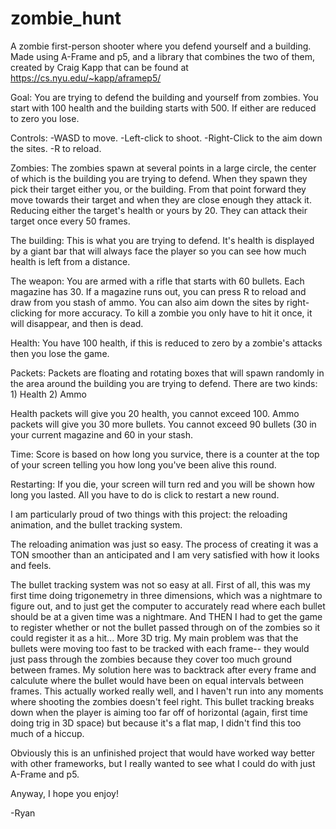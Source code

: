 # zombie_hunt
A zombie first-person shooter where you defend yourself and a building. Made using A-Frame and p5, and a library that combines the two of them, created by Craig Kapp that can be found at https://cs.nyu.edu/~kapp/aframep5/

Goal:
  You are trying to defend the building and yourself from zombies. You start with 100 health and the building starts with 500. If either are reduced to zero you lose.

  Controls:
    -WASD to move.
    -Left-click to shoot.
    -Right-Click to the aim down the sites. 
    -R to reload.   

Zombies:
  The zombies spawn at several points in a large circle, the center of which is the building you are trying to defend. 
  When they spawn they pick their target either you, or the building. 
  From that point forward they move towards their target and when they are close enough they attack it. Reducing either the target's health or yours by 20. 
  They can attack their target once every 50 frames.

The building:
  This is what you are trying to defend. It's health is displayed by a giant bar that will always face the player so you can see how much health is left from a distance. 

The weapon:
  You are armed with a rifle that starts with 60 bullets. Each magazine has 30. If a magazine runs out, you can press R to reload and draw from you stash of ammo. You can also aim down the sites by right-clicking for more accuracy.
  To kill a zombie you only have to hit it once, it will disappear, and then is dead. 

Health:
  You have 100 health, if this is reduced to zero by a zombie's attacks then you lose the game. 

Packets:
  Packets are floating and rotating boxes that will spawn randomly in the area around the building you are trying to defend. 
  There are two kinds:
    1) Health
    2) Ammo

  Health packets will give you 20 health, you cannot exceed 100. Ammo packets will give you 30 more bullets. You cannot exceed 90 bullets (30 in your current magazine and 60 in your stash. 

Time:
  Score is based on how long you survice, there is a counter at the top of your screen telling you how long you've been alive this round. 

Restarting:
  If you die, your screen will turn red and you will be shown how long you lasted. All you have to do is click to restart a new round.


I am particularly proud of two things with this project: the reloading animation, and the bullet tracking system. 

The reloading animation was just so easy. The process of creating it was a TON smoother than an anticipated and I am very satisfied with how it looks and feels. 

The bullet tracking system was not so easy at all. First of all, this was my first time doing trigonemetry in three dimensions, which was a nightmare to figure out, and to just get the computer to accurately read where each bullet should be at a given time was a nightmare. 
And THEN I had to get the game to register whether or not the bullet passed through on of the zombies so it could register it as a hit... More 3D trig. My main problem was that the bullets were moving too fast to be tracked with each frame-- they would just pass through the zombies because they cover too much ground between frames. 
My solution here was to backtrack after every frame and calculute where the bullet would have been on equal intervals between frames. This actually worked really well, and I haven't run into any moments where shooting the zombies doesn't feel right. 
This bullet tracking breaks down when the player is aiming too far off of horizontal (again, first time doing trig in 3D space) but because it's a flat map, I didn't find this too much of a hiccup.

Obviously this is an unfinished project that would have worked way better with other frameworks, but I really wanted to see what I could do with just A-Frame and p5. 

Anyway, I hope you enjoy!

-Ryan

